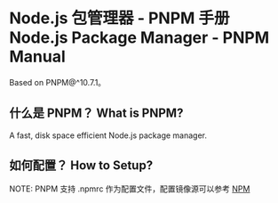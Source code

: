 # Node.js 包管理器 - PNPM 手册 Node.js Package Manager - PNPM Manual

Based on PNPM@^10.7.1。

## 什么是 PNPM？ What is PNPM?

A fast, disk space efficient Node.js package manager.

## 如何配置？ How to Setup?

NOTE: PNPM 支持 .npmrc 作为配置文件，配置镜像源可以参考 [NPM](node.js-pm-npm-manual.md)
